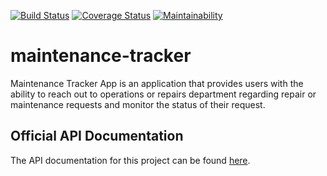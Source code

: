[![Build Status](https://travis-ci.org/anneKay/maintenance-tracker.svg?branch=ft-filter-requests-158456484)](https://travis-ci.org/anneKay/maintenance-tracker) [![Coverage Status](https://coveralls.io/repos/github/anneKay/maintenance-tracker/badge.svg?branch=ft-filter-requests-158456484)](https://coveralls.io/github/anneKay/maintenance-tracker?branch=ft-filter-requests-158456484)  [![Maintainability](https://api.codeclimate.com/v1/badges/a99a88d28ad37a79dbf6/maintainability)](https://codeclimate.com/github/codeclimate/codeclimate/maintainability) 

# maintenance-tracker

Maintenance Tracker App is an application that provides users with the ability to reach out to operations or repairs department regarding repair or maintenance requests and monitor the status of their request.
## Official API Documentation

The API documentation for this project can be found [here](https://mtracker-nwanna.herokuapp.com/).
